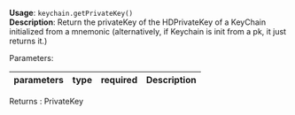 **Usage**: `keychain.getPrivateKey()`    
**Description**: Return the privateKey of the HDPrivateKey of a KeyChain initialized from a mnemonic (alternatively, if Keychain is init from a pk, it just returns it.)   

Parameters: 

| parameters        | type        | required       | Description                                                                                             |  
|-------------------|-------------|----------------| -------------------------------------------------|

Returns : PrivateKey
